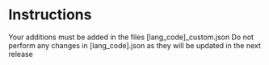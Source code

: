 # Instructions
Your additions must be added in the files [lang_code]_custom.json
Do not perform any changes in [lang_code].json as they will be updated in the next release
